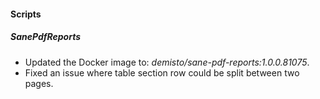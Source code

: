 #### Scripts
##### SanePdfReports
- Updated the Docker image to: *demisto/sane-pdf-reports:1.0.0.81075*.
- Fixed an issue where table section row could be split between two pages.
